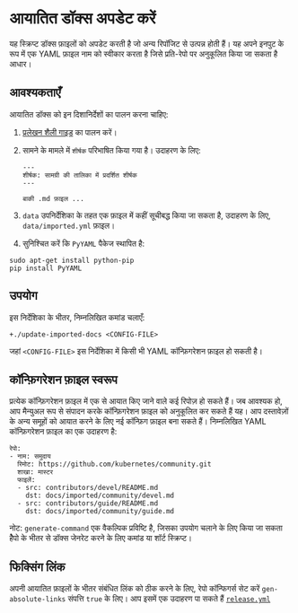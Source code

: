 
# आयातित डॉक्स अपडेट करें

यह स्क्रिप्ट डॉक्स फ़ाइलों को अपडेट करती है जो अन्य रिपॉजिट से उत्पन्न होती हैं।
यह अपने इनपुट के रूप में एक YAML फ़ाइल नाम को स्वीकार करता है जिसे प्रति-रेपो पर अनुकूलित किया जा सकता है आधार।


## आवश्यकताएँ

आयातित डॉक्स को इन दिशानिर्देशों का पालन करना चाहिए:

1.  [प्रलेखन शैली गाइड](/docs/home/contribute/style-guide/) का पालन करें।

1. सामने के मामले में `शीर्षक` परिभाषित किया गया है। उदाहरण के लिए:
    ```
    ---
    शीर्षक: सामग्री की तालिका में प्रदर्शित शीर्षक
    ---

    बाकी .md फ़ाइल ...
    ```
	
1. `data` उपनिर्देशिका के तहत एक फ़ाइल में कहीं सूचीबद्ध किया जा सकता है, उदाहरण के लिए,
   `data/imported.yml` फ़ाइल।

1. सुनिश्चित करें कि `PyYAML` पैकेज स्थापित है:
   
```
sudo apt-get install python-pip
pip install PyYAML
```

## उपयोग

इस निर्देशिका के भीतर, निम्नलिखित कमांड चलाएँ:

```
+./update-imported-docs <CONFIG-FILE>
```

जहां `<CONFIG-FILE>` इस निर्देशिका में किसी भी YAML कॉन्फ़िगरेशन फ़ाइल हो सकती है।

## कॉन्फ़िगरेशन फ़ाइल स्वरूप

प्रत्येक कॉन्फ़िगरेशन फ़ाइल में एक से आयात किए जाने वाले कई रिपोज़ हो सकते हैं। जब आवश्यक हो, आप मैन्युअल रूप से संपादन करके कॉन्फ़िगरेशन फ़ाइल को अनुकूलित कर सकते हैं यह। आप दस्तावेज़ों के अन्य समूहों को आयात करने के लिए नई कॉन्फ़िग फ़ाइल बना सकते हैं। निम्नलिखित YAML कॉन्फ़िगरेशन फ़ाइल का एक उदाहरण है:

```
रेपो:
- नाम: समुदाय
  रिमोट: https://github.com/kubernetes/community.git
  शाखा: मास्टर
  फाइलें:
  - src: contributors/devel/README.md
    dst: docs/imported/community/devel.md
  - src: contributors/guide/README.md
    dst: docs/imported/community/guide.md
```

नोट: `generate-command` एक वैकल्पिक प्रविष्टि है, जिसका उपयोग चलाने के लिए किया जा सकता हैेपो के भीतर से डॉक्स जेनरेट करने के लिए कमांड या शॉर्ट स्क्रिप्ट।

## फिक्सिंग लिंक

अपनी आयातित फ़ाइलों के भीतर संबंधित लिंक को ठीक करने के लिए, रेपो कॉन्फिगर्स सेट करें `gen-absolute-links` संपत्ति `true` के लिए। आप इसमें एक उदाहरण पा सकते हैं [`release.yml`](release.yml)
